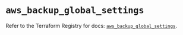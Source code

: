 # `aws_backup_global_settings`

Refer to the Terraform Registry for docs: [`aws_backup_global_settings`](https://registry.terraform.io/providers/hashicorp/aws/5.47.0/docs/resources/backup_global_settings).
